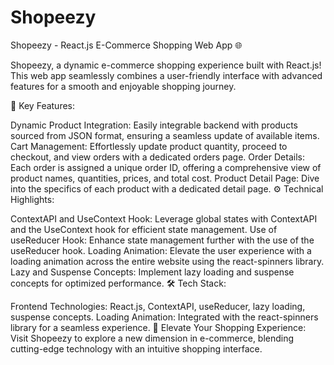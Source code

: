 # Shopeezy
Shopeezy - React.js E-Commerce Shopping Web App 🌐

Shopeezy, a dynamic e-commerce shopping experience built with React.js! This web app seamlessly combines a user-friendly interface with advanced features for a smooth and enjoyable shopping journey.

🌟 Key Features:

Dynamic Product Integration: Easily integrable backend with products sourced from JSON format, ensuring a seamless update of available items.
Cart Management: Effortlessly update product quantity, proceed to checkout, and view orders with a dedicated orders page.
Order Details: Each order is assigned a unique order ID, offering a comprehensive view of product names, quantities, prices, and total cost.
Product Detail Page: Dive into the specifics of each product with a dedicated detail page.
⚙️ Technical Highlights:

ContextAPI and UseContext Hook: Leverage global states with ContextAPI and the UseContext hook for efficient state management.
Use of useReducer Hook: Enhance state management further with the use of the useReducer hook.
Loading Animation: Elevate the user experience with a loading animation across the entire website using the react-spinners library.
Lazy and Suspense Concepts: Implement lazy loading and suspense concepts for optimized performance.
🛠️ Tech Stack:

Frontend Technologies: React.js, ContextAPI, useReducer, lazy loading, suspense concepts.
Loading Animation: Integrated with the react-spinners library for a seamless experience.
🚀 Elevate Your Shopping Experience:
Visit Shopeezy to explore a new dimension in e-commerce, blending cutting-edge technology with an intuitive shopping interface.

